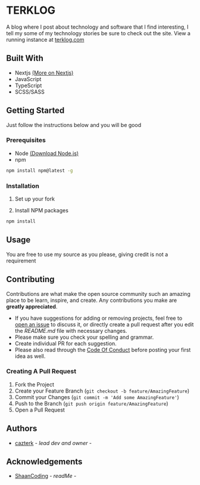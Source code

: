 # TERKLOG

A blog where I post about technology and software that I find interesting, I tell my some of my technology stories be sure to check out the site.
View a running instance at [terklog.com](https://www.terklog.com/)
 
## Built With

- Nextjs [(More on Nextjs)](https://nextjs.org/)
- JavaScript
- TypeScript 
- SCSS/SASS

## Getting Started

Just follow the instructions below and you will be good

### Prerequisites
* Node [(Download Node.js)](https://nodejs.org/en/)
* npm

```sh
npm install npm@latest -g
```

### Installation

1. Set up your fork

3. Install NPM packages

```sh
npm install
```



## Usage

You are free to use my source as you please, giving credit is not a requirement 



## Contributing

Contributions are what make the open source community such an amazing place to be learn, inspire, and create. Any contributions you make are **greatly appreciated**.
* If you have suggestions for adding or removing projects, feel free to [open an issue](https://github.com/cazterk/blog-v0.1/issues/new) to discuss it, or directly create a pull request after you edit the *README.md* file with necessary changes.
* Please make sure you check your spelling and grammar.
* Create individual PR for each suggestion.
* Please also read through the [Code Of Conduct](https://github.com/cazterk/blog-v0.1/blob/main/CODE_OF_CONDUCT.md) before posting your first idea as well.

### Creating A Pull Request

1. Fork the Project
2. Create your Feature Branch (`git checkout -b feature/AmazingFeature`)
3. Commit your Changes (`git commit -m 'Add some AmazingFeature'`)
4. Push to the Branch (`git push origin feature/AmazingFeature`)
5. Open a Pull Request

## Authors

* [cazterk](https://github.com/cazterk) - *lead dev and owner* - 

## Acknowledgements

* [ShaanCoding](https://github.com/ShaanCoding/) - *readMe* -

